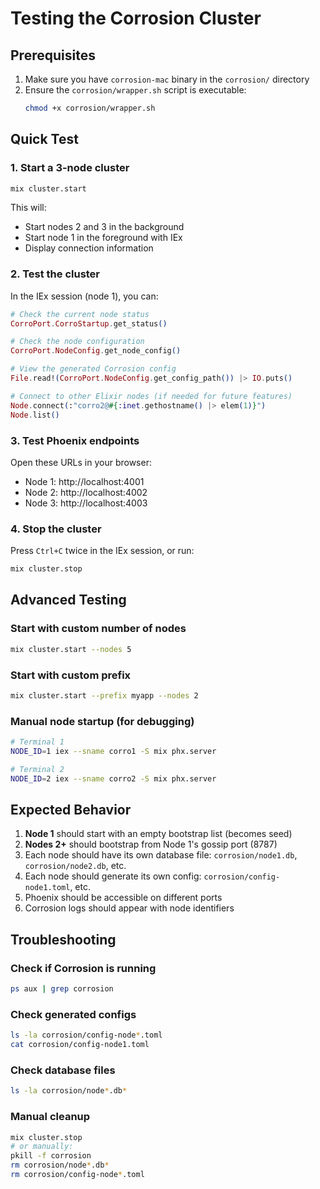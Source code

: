 # Testing the Corrosion Cluster

## Prerequisites

1. Make sure you have `corrosion-mac` binary in the `corrosion/` directory
2. Ensure the `corrosion/wrapper.sh` script is executable:
   ```bash
   chmod +x corrosion/wrapper.sh
   ```

## Quick Test

### 1. Start a 3-node cluster
```bash
mix cluster.start
```

This will:
- Start nodes 2 and 3 in the background
- Start node 1 in the foreground with IEx
- Display connection information

### 2. Test the cluster

In the IEx session (node 1), you can:

```elixir
# Check the current node status
CorroPort.CorroStartup.get_status()

# Check the node configuration
CorroPort.NodeConfig.get_node_config()

# View the generated Corrosion config
File.read!(CorroPort.NodeConfig.get_config_path()) |> IO.puts()

# Connect to other Elixir nodes (if needed for future features)
Node.connect(:"corro2@#{:inet.gethostname() |> elem(1)}")
Node.list()
```

### 3. Test Phoenix endpoints

Open these URLs in your browser:
- Node 1: http://localhost:4001
- Node 2: http://localhost:4002  
- Node 3: http://localhost:4003

### 4. Stop the cluster

Press `Ctrl+C` twice in the IEx session, or run:
```bash
mix cluster.stop
```

## Advanced Testing

### Start with custom number of nodes
```bash
mix cluster.start --nodes 5
```

### Start with custom prefix
```bash
mix cluster.start --prefix myapp --nodes 2
```

### Manual node startup (for debugging)
```bash
# Terminal 1
NODE_ID=1 iex --sname corro1 -S mix phx.server

# Terminal 2  
NODE_ID=2 iex --sname corro2 -S mix phx.server
```

## Expected Behavior

1. **Node 1** should start with an empty bootstrap list (becomes seed)
2. **Nodes 2+** should bootstrap from Node 1's gossip port (8787)
3. Each node should have its own database file: `corrosion/node1.db`, `corrosion/node2.db`, etc.
4. Each node should generate its own config: `corrosion/config-node1.toml`, etc.
5. Phoenix should be accessible on different ports
6. Corrosion logs should appear with node identifiers

## Troubleshooting

### Check if Corrosion is running
```bash
ps aux | grep corrosion
```

### Check generated configs
```bash
ls -la corrosion/config-node*.toml
cat corrosion/config-node1.toml
```

### Check database files
```bash
ls -la corrosion/node*.db*
```

### Manual cleanup
```bash
mix cluster.stop
# or manually:
pkill -f corrosion
rm corrosion/node*.db*
rm corrosion/config-node*.toml
```